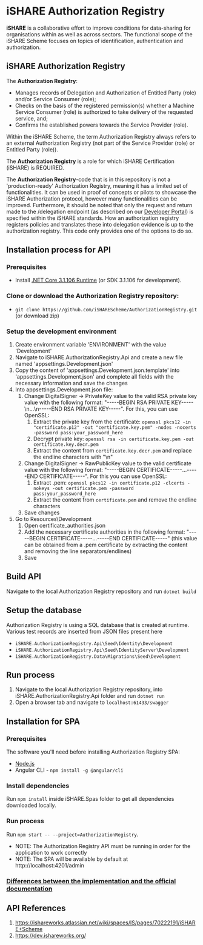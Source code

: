 # iSHARE Authorization Registry

**iSHARE** is a collaborative effort to improve conditions for data-sharing for organisations within as well as across sectors. The functional scope of the iSHARE Scheme focuses on topics of identification, authentication and authorization.

## iSHARE Authorization Registry

The **Authorization Registry**:

- Manages records of Delegation and Authorization of Entitled Party (role) and/or Service Consumer (role);
- Checks on the basis of the registered permission(s) whether a Machine Service Consumer (role) is authorized to take delivery of the requested service, and;
- Confirms the established powers towards the Service Provider (role).

Within the iSHARE Scheme, the term Authorization Registry always refers to an external Authorization Registry (not part of the Service Provider (role) or Entitled Party (role)).

The **Authorization Registry** is a role for which iSHARE Certification (iSHARE) is REQUIRED.

The **Authorization Registry**-code that is in this repository is not a 'production-ready' Authorization Registry, meaning it has a limited set of functionalities. It can be used in proof of concepts or pilots to showcase the iSHARE Authorization protocol, however many functionalities can be improved. Furthermore, it should be noted that only the request and return made to the /delegation endpoint (as described on our [Developer Portal](https://dev.ishareworks.org)) is specified within the iSHARE standards. How  an authorization registry registers policies and translates these into delegation evidence is up to the authorization registry. This code only provides one of the options to do so.

## Installation process for API

### Prerequisites

- Install [.NET Core 3.1.106 Runtime](https://dotnet.microsoft.com/download/dotnet-core/3.1) (or SDK 3.1.106 for development).

### Clone or download the Authorization Registry repository:

- `git clone https://github.com/iSHAREScheme/AuthorizationRegistry.git` (or download zip)

### Setup the development environment

1. Create environment variable 'ENVIRONMENT' with the value 'Development'
2. Navigate to iSHARE.AuthorizationRegistry.Api and create a new file named 'appsettings.Development.json'
3. Copy the content of 'appsettings.Development.json.template' into 'appsettings.Development.json' and complete all fields with the necessary information and save the changes
4. Into appsettings.Development.json file: 
    1. Change DigitalSigner -> PrivateKey value to the valid RSA private key value with the following format: "-----BEGIN RSA PRIVATE KEY-----\n...\n-----END RSA PRIVATE KEY-----". For this, you can use OpenSSL:
        1. Extract the private key from the certificate: `openssl pkcs12 -in "certificate.p12" -out "certificate.key.pem" -nodes -nocerts -password pass:your_password_here`
        2. Decrypt private key: `openssl rsa -in certificate.key.pem -out certificate.key.decr.pem`
        3. Extract the content from `certificate.key.decr.pem` and replace the endline characters with "\n"
    2. Change DigitalSigner -> RawPublicKey value to the valid certificate value with the following format: "-----BEGIN CERTIFICATE-----...-----END CERTIFICATE-----". For this you can use OpenSSL:
        1. Extract .pem: `openssl pkcs12 -in certificate.p12 -clcerts -nokeys -out certificate.pem -password pass:your_password_here`
        2. Extract the content from `certificate.pem` and remove the endline characters
    3. Save changes
5. Go to Resources\Development
    1. Open certificate_authorities.json
    2. Add the necessary certificate authorities in the following format: "-----BEGIN CERTIFICATE-----...-----END CERTIFICATE-----" (this value can be obtained from a .pem certificate by extracting the content and removing the line separators/endlines)
    3. Save

## Build API

Navigate to the local Authorization Registry repository and run `dotnet build`

## Setup the database

Authorization Registry is using a SQL database that is created at runtime.
Various test records are inserted from JSON files present here

- `iSHARE.AuthorizationRegistry.Api\Seed\Identity\Development`
- `iSHARE.AuthorizationRegistry.Api\Seed\IdentityServer\Development`
- `iSHARE.AuthorizationRegistry.Data\Migrations\Seed\Development`

## Run process

1. Navigate to the local Authorization Registry repository, into iSHARE.AuthorizationRegistry.Api folder and run `dotnet run`
2. Open a browser tab and navigate to `localhost:61433/swagger`

## Installation for SPA

### Prerequisites

The software you'll need before installing Authorization Registry SPA:

- [Node.js](https://nodejs.org/en/)
- Angular CLI - `npm install -g @angular/cli`

### Install dependencies

Run `npm install` inside iSHARE.Spas folder to get all dependencies downloaded locally.

### Run process

Run `npm start -- --project=AuthorizationRegistry`.

- NOTE: The Authorization Registry API must be running in order for the application to work correctly
- NOTE: The SPA will be available by default at http://localhost:4201/admin

### [Differences between the implementation and the official documentation](Differences.md)

## API References

1. https://ishareworks.atlassian.net/wiki/spaces/IS/pages/70222191/iSHARE+Scheme
2. https://dev.ishareworks.org/
